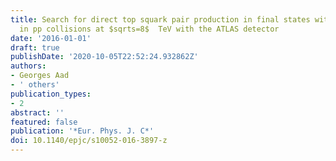```yaml
---
title: Search for direct top squark pair production in final states with two tau leptons
  in pp collisions at $sqrts=8$  TeV with the ATLAS detector
date: '2016-01-01'
draft: true
publishDate: '2020-10-05T22:52:24.932862Z'
authors:
- Georges Aad
- ' others'
publication_types:
- 2
abstract: ''
featured: false
publication: '*Eur. Phys. J. C*'
doi: 10.1140/epjc/s10052-016-3897-z
---
```


